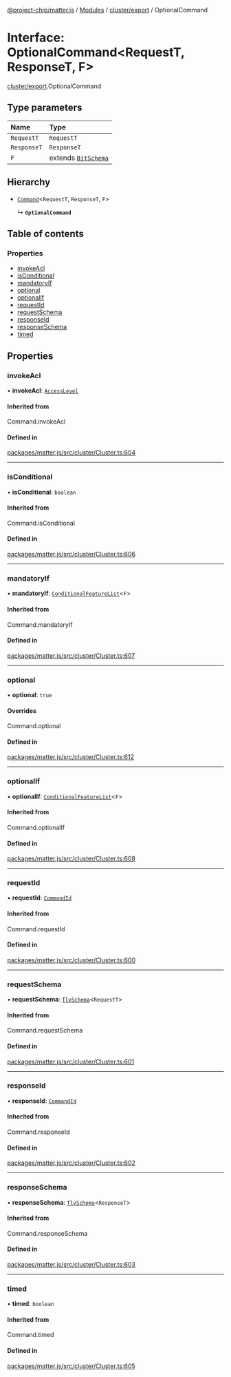 [@project-chip/matter.js](../README.md) / [Modules](../modules.md) / [cluster/export](../modules/cluster_export.md) / OptionalCommand

# Interface: OptionalCommand<RequestT, ResponseT, F\>

[cluster/export](../modules/cluster_export.md).OptionalCommand

## Type parameters

| Name | Type |
| :------ | :------ |
| `RequestT` | `RequestT` |
| `ResponseT` | `ResponseT` |
| `F` | extends [`BitSchema`](../modules/schema_export.md#bitschema) |

## Hierarchy

- [`Command`](../modules/cluster_export.md#command)<`RequestT`, `ResponseT`, `F`\>

  ↳ **`OptionalCommand`**

## Table of contents

### Properties

- [invokeAcl](cluster_export.OptionalCommand.md#invokeacl)
- [isConditional](cluster_export.OptionalCommand.md#isconditional)
- [mandatoryIf](cluster_export.OptionalCommand.md#mandatoryif)
- [optional](cluster_export.OptionalCommand.md#optional)
- [optionalIf](cluster_export.OptionalCommand.md#optionalif)
- [requestId](cluster_export.OptionalCommand.md#requestid)
- [requestSchema](cluster_export.OptionalCommand.md#requestschema)
- [responseId](cluster_export.OptionalCommand.md#responseid)
- [responseSchema](cluster_export.OptionalCommand.md#responseschema)
- [timed](cluster_export.OptionalCommand.md#timed)

## Properties

### invokeAcl

• **invokeAcl**: [`AccessLevel`](../enums/cluster_export.AccessLevel.md)

#### Inherited from

Command.invokeAcl

#### Defined in

[packages/matter.js/src/cluster/Cluster.ts:604](https://github.com/project-chip/matter.js/blob/be83914/packages/matter.js/src/cluster/Cluster.ts#L604)

___

### isConditional

• **isConditional**: `boolean`

#### Inherited from

Command.isConditional

#### Defined in

[packages/matter.js/src/cluster/Cluster.ts:606](https://github.com/project-chip/matter.js/blob/be83914/packages/matter.js/src/cluster/Cluster.ts#L606)

___

### mandatoryIf

• **mandatoryIf**: [`ConditionalFeatureList`](../modules/cluster_export.md#conditionalfeaturelist)<`F`\>

#### Inherited from

Command.mandatoryIf

#### Defined in

[packages/matter.js/src/cluster/Cluster.ts:607](https://github.com/project-chip/matter.js/blob/be83914/packages/matter.js/src/cluster/Cluster.ts#L607)

___

### optional

• **optional**: ``true``

#### Overrides

Command.optional

#### Defined in

[packages/matter.js/src/cluster/Cluster.ts:612](https://github.com/project-chip/matter.js/blob/be83914/packages/matter.js/src/cluster/Cluster.ts#L612)

___

### optionalIf

• **optionalIf**: [`ConditionalFeatureList`](../modules/cluster_export.md#conditionalfeaturelist)<`F`\>

#### Inherited from

Command.optionalIf

#### Defined in

[packages/matter.js/src/cluster/Cluster.ts:608](https://github.com/project-chip/matter.js/blob/be83914/packages/matter.js/src/cluster/Cluster.ts#L608)

___

### requestId

• **requestId**: [`CommandId`](../modules/datatype_export.md#commandid)

#### Inherited from

Command.requestId

#### Defined in

[packages/matter.js/src/cluster/Cluster.ts:600](https://github.com/project-chip/matter.js/blob/be83914/packages/matter.js/src/cluster/Cluster.ts#L600)

___

### requestSchema

• **requestSchema**: [`TlvSchema`](../classes/tlv_export.TlvSchema.md)<`RequestT`\>

#### Inherited from

Command.requestSchema

#### Defined in

[packages/matter.js/src/cluster/Cluster.ts:601](https://github.com/project-chip/matter.js/blob/be83914/packages/matter.js/src/cluster/Cluster.ts#L601)

___

### responseId

• **responseId**: [`CommandId`](../modules/datatype_export.md#commandid)

#### Inherited from

Command.responseId

#### Defined in

[packages/matter.js/src/cluster/Cluster.ts:602](https://github.com/project-chip/matter.js/blob/be83914/packages/matter.js/src/cluster/Cluster.ts#L602)

___

### responseSchema

• **responseSchema**: [`TlvSchema`](../classes/tlv_export.TlvSchema.md)<`ResponseT`\>

#### Inherited from

Command.responseSchema

#### Defined in

[packages/matter.js/src/cluster/Cluster.ts:603](https://github.com/project-chip/matter.js/blob/be83914/packages/matter.js/src/cluster/Cluster.ts#L603)

___

### timed

• **timed**: `boolean`

#### Inherited from

Command.timed

#### Defined in

[packages/matter.js/src/cluster/Cluster.ts:605](https://github.com/project-chip/matter.js/blob/be83914/packages/matter.js/src/cluster/Cluster.ts#L605)
